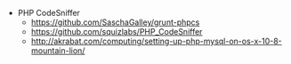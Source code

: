* PHP CodeSniffer
	* https://github.com/SaschaGalley/grunt-phpcs
	* https://github.com/squizlabs/PHP_CodeSniffer
	* http://akrabat.com/computing/setting-up-php-mysql-on-os-x-10-8-mountain-lion/